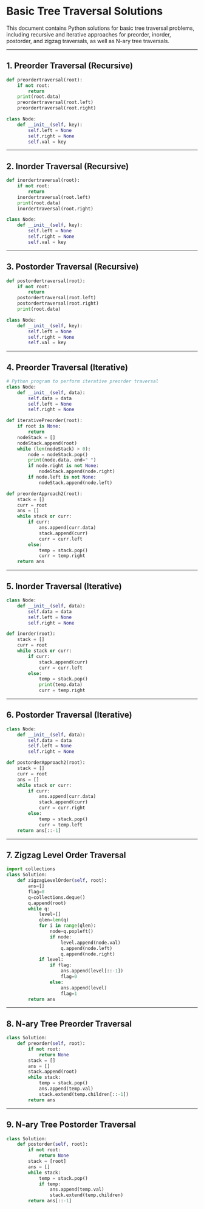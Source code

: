 # Basic Tree Traversal Solutions

This document contains Python solutions for basic tree traversal problems, including recursive and iterative approaches for preorder, inorder, postorder, and zigzag traversals, as well as N-ary tree traversals.

---

## 1. Preorder Traversal (Recursive)

```python
def preordertraversal(root):
    if not root:
        return
    print(root.data)
    preordertraversal(root.left)
    preordertraversal(root.right)

class Node:
    def __init__(self, key):
        self.left = None
        self.right = None
        self.val = key
```

---

## 2. Inorder Traversal (Recursive)

```python
def inordertraversal(root):
    if not root:
        return
    inordertraversal(root.left)
    print(root.data)
    inordertraversal(root.right)

class Node:
    def __init__(self, key):
        self.left = None
        self.right = None
        self.val = key
```

---

## 3. Postorder Traversal (Recursive)

```python
def postordertraversal(root):
    if not root:
        return
    postordertraversal(root.left)
    postordertraversal(root.right)
    print(root.data)

class Node:
    def __init__(self, key):
        self.left = None
        self.right = None
        self.val = key
```

---

## 4. Preorder Traversal (Iterative)

```python
# Python program to perform iterative preorder traversal
class Node:
    def __init__(self, data):
        self.data = data
        self.left = None
        self.right = None

def iterativePreorder(root):
    if root is None:
        return
    nodeStack = []
    nodeStack.append(root)
    while (len(nodeStack) > 0):
        node = nodeStack.pop()
        print(node.data, end=" ")
        if node.right is not None:
            nodeStack.append(node.right)
        if node.left is not None:
            nodeStack.append(node.left)

def preorderApproach2(root):
    stack = []
    curr = root
    ans = []
    while stack or curr:
        if curr:
            ans.append(curr.data)
            stack.append(curr)
            curr = curr.left
        else:
            temp = stack.pop()
            curr = temp.right
    return ans
```

---

## 5. Inorder Traversal (Iterative)

```python
class Node:
    def __init__(self, data):
        self.data = data
        self.left = None
        self.right = None

def inorder(root):
    stack = []
    curr = root
    while stack or curr:
        if curr:
            stack.append(curr)
            curr = curr.left
        else:
            temp = stack.pop()
            print(temp.data)
            curr = temp.right
```

---

## 6. Postorder Traversal (Iterative)

```python
class Node:
    def __init__(self, data):
        self.data = data
        self.left = None
        self.right = None

def postorderApproach2(root):
    stack = []
    curr = root
    ans = []
    while stack or curr:
        if curr:
            ans.append(curr.data)
            stack.append(curr)
            curr = curr.right
        else:
            temp = stack.pop()
            curr = temp.left
    return ans[::-1]
```

---

## 7. Zigzag Level Order Traversal

```python
import collections
class Solution:
    def zigzagLevelOrder(self, root):
        ans=[]
        flag=0
        q=collections.deque()
        q.append(root)
        while q:
            level=[]
            qlen=len(q)
            for i in range(qlen):
                node=q.popleft()
                if node:
                    level.append(node.val)
                    q.append(node.left)
                    q.append(node.right)
            if level:
                if flag:
                    ans.append(level[::-1])
                    flag=0
                else:
                    ans.append(level)
                    flag=1
        return ans
```

---

## 8. N-ary Tree Preorder Traversal

```python
class Solution:
    def preorder(self, root):
        if not root:
            return None
        stack = []
        ans = []
        stack.append(root)
        while stack:
            temp = stack.pop()
            ans.append(temp.val)
            stack.extend(temp.children[::-1])
        return ans
```

---

## 9. N-ary Tree Postorder Traversal

```python
class Solution:
    def postorder(self, root):
        if not root:
            return None
        stack = [root]
        ans = []
        while stack:
            temp = stack.pop()
            if temp:
                ans.append(temp.val)
                stack.extend(temp.children)
        return ans[::-1]
```
